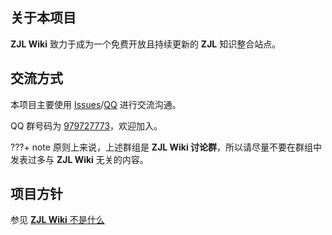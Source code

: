 ## 关于本项目

**ZJL Wiki** 致力于成为一个免费开放且持续更新的 **ZJL** 知识整合站点。

## 交流方式

本项目主要使用 [Issues](https://github.com/ZJL-wiki/ZJL-wiki/issues)/[QQ](https://qm.qq.com/cgi-bin/qm/qr?k=QTRjEhxD6Ttuwu5zQTvhGGTC1Sp3pECA) 进行交流沟通。

QQ 群号码为 [979727773](https://qm.qq.com/cgi-bin/qm/qr?k=QTRjEhxD6Ttuwu5zQTvhGGTC1Sp3pECA)，欢迎加入。

???+ note
    原则上来说，上述群组是 **ZJL Wiki 讨论群**，所以请尽量不要在群组中发表过多与 **ZJL Wiki** 无关的内容。

## 项目方针

参见 [**ZJL Wiki** 不是什么](./what-zjl-wiki-is-not.md)